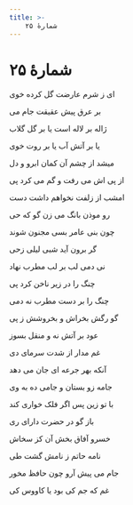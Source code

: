 ```yaml
---
title: >-
    شمارهٔ ۲۵
---
```

# شمارهٔ ۲۵

<div class="b" id="bn1"><div class="m1"><p>ای ز شرم عارضت گل کرده خوی</p></div>
<div class="m2"><p>بر عرق پیش عقیقت جام می</p></div></div>
<div class="b" id="bn2"><div class="m1"><p>ژاله بر لاله است یا بر گل گلاب</p></div>
<div class="m2"><p>یا بر آتش آب یا بر روت خوی</p></div></div>
<div class="b" id="bn3"><div class="m1"><p>میشد از چشم آن کمان ابرو و دل</p></div>
<div class="m2"><p>از پی اش می رفت و گم می کرد پی</p></div></div>
<div class="b" id="bn4"><div class="m1"><p>امشب از زلفت نخواهم داشت دست</p></div>
<div class="m2"><p>رو موذن بانگ می زن گو که حی</p></div></div>
<div class="b" id="bn5"><div class="m1"><p>چون بنی عامر بسی مجنون شوند</p></div>
<div class="m2"><p>گر برون آید شبی لیلی زحی</p></div></div>
<div class="b" id="bn6"><div class="m1"><p>نی دمی لب بر لب مطرب نهاد</p></div>
<div class="m2"><p>چنگ را در زیر ناخن کرد پی</p></div></div>
<div class="b" id="bn7"><div class="m1"><p>چنگ را بر دست مطرب نه دمی</p></div>
<div class="m2"><p>گو رگش بخراش و بخروشش ز پی</p></div></div>
<div class="b" id="bn8"><div class="m1"><p>عود بر آتش نه و منقل بسوز</p></div>
<div class="m2"><p>غم مدار از شدت سرمای دی</p></div></div>
<div class="b" id="bn9"><div class="m1"><p>آنکه بهر جرعه ای جان می دهد</p></div>
<div class="m2"><p>جامه زو بستان و جامی ده به وی</p></div></div>
<div class="b" id="bn10"><div class="m1"><p>با تو زین پس اگر فلک خواری کند</p></div>
<div class="m2"><p>باز گو در حضرت دارای ری</p></div></div>
<div class="b" id="bn11"><div class="m1"><p>خسرو آفاق بخش آن کز سخاش</p></div>
<div class="m2"><p>نامه حاتم ز نامش گشت طی</p></div></div>
<div class="b" id="bn12"><div class="m1"><p>جام می پیش آرو چون حافظ مخور</p></div>
<div class="m2"><p>غم که جم کی بود یا کاووس کی</p></div></div>
